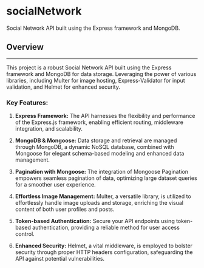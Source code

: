 # socialNetwork
Social Network API built using the Express framework and MongoDB.

## Overview

------------

This project is a robust Social Network API built using the Express framework and MongoDB for data storage. Leveraging the power of various libraries, including Multer for image hosting, Express-Validator for input validation, and Helmet for enhanced security.

### Key Features:

1. **Express Framework:** The API harnesses the flexibility and performance of the Express.js framework, enabling efficient routing, middleware integration, and scalability.

2. **MongoDB & Mongoose:** Data storage and retrieval are managed through MongoDB, a dynamic NoSQL database, combined with Mongoose for elegant schema-based modeling and enhanced data management.

3. **Pagination with Mongoose:** The integration of Mongoose Pagination empowers seamless pagination of data, optimizing large dataset queries for a smoother user experience.

4. **Effortless Image Management:** Multer, a versatile library, is utilized to effortlessly handle image uploads and storage, enriching the visual content of both user profiles and posts.

5. **Token-based Authentication:** Secure your API endpoints using token-based authentication, providing a reliable method for user access control.

6. **Enhanced Security:** Helmet, a vital middleware, is employed to bolster security through proper HTTP headers configuration, safeguarding the API against potential vulnerabilities.
